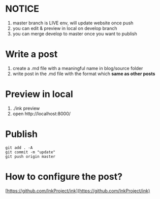 # NOTICE

1. master branch is LIVE env, will update website once push
2. you can edit & preview in local on develop branch
3. you can merge develop to master once you want to publish

# Write a post

1. create a .md file with a meaningful name in blog/source folder
2. write post in the .md file with the format which **same as other posts**

# Preview in local

1. ./ink preview
2. open http://localhost:8000/

# Publish
```
git add . -A
git commit -m "update"
git push origin master
```

# How to configure the post?

[https://github.com/InkProject/ink](https://github.com/InkProject/ink)
